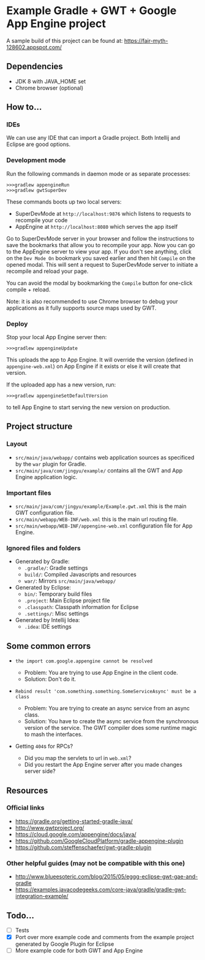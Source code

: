 # Example Gradle + GWT + Google App Engine project

A sample build of this project can be found at: https://fair-myth-128602.appspot.com/

## Dependencies

- JDK 8 with JAVA_HOME set
- Chrome browser (optional)

## How to...

### IDEs

We can use any IDE that can import a Gradle project.
Both Intellij and Eclipse are good options.

### Development mode

Run the following commands in daemon mode or as separate processes:

    >>>gradlew appengineRun
    >>>gradlew gwtSuperDev

These commands boots up two local servers:

- SuperDevMode at `http://localhost:9876` which listens to requests to recompile your code
- AppEngine at `http://localhost:8080` which serves the app itself

Go to SuperDevMode server in your browser and follow the instructions to save the bookmarks that allow you to recompile your app.
Now you can go to the AppEngine server to view your app.
If you don't see anything, click on the `Dev Mode On` bookmark you saved earlier and then hit `Compile` on the opened modal.
This will sent a request to SuperDevMode server to initiate a recompile and reload your page.

You can avoid the modal by bookmarking the `Compile` button for one-click compile + reload.

Note: it is also recommended to use Chrome browser to debug your applications as it fully supports
source maps used by GWT.

### Deploy

Stop your local App Engine server then:

    >>>gradlew appengineUpdate

This uploads the app to App Engine. It will override the version (defined in `appengine-web.xml`) on App Engine if it exists or else it will create that version.

If the uploaded app has a new version, run:

    >>>gradlew appengineSetDefaultVersion

to tell App Engine to start serving the new version on production.

## Project structure

### Layout

- `src/main/java/webapp/` contains web application sources as specificed by the `war` plugin for Gradle.
- `src/main/java/com/jingyu/example/` contains all the GWT and App Engine application logic.

### Important files

- `src/main/java/com/jingyu/example/Example.gwt.xml` this is the main GWT configuration file.
- `src/main/webapp/WEB-INF/web.xml` this is the main url routing file.
- `src/main/webapp/WEB-INF/appengine-web.xml` configuration file for App Engine.

### Ignored files and folders

- Generated by Gradle:
    - `.gradle/`: Gradle settings
    - `build/`: Compiled Javascripts and resources
    - `war/`: Mirrors `src/main/java/webapp/`
- Generated by Eclipse:
    - `bin/`: Temporary build files
    - `.project`: Main Eclipse project file
    - `.classpath`: Classpath information for Eclipse
    - `.settings/`: Misc settings
- Generated by Intellij Idea:
    - `.idea`: IDE settings

## Some common errors

- `the import com.google.appengine cannot be resolved`
    - Problem: You are trying to use App Engine in the client code.
    - Solution: Don't do it.
    
- `Rebind result 'com.something.something.SomeServiceAsync' must be a class`
    - Problem: You are trying to create an async service from an async class.
    - Solution: You have to create the async service from the synchronous version of the service.
    The GWT compiler does some runtime magic to mash the interfaces.
    
- Getting `404`s for RPCs?
    - Did you map the servlets to url in `web.xml`?
    - Did you restart the App Engine server after you made changes server side?

## Resources

### Official links

- https://gradle.org/getting-started-gradle-java/
- http://www.gwtproject.org/
- https://cloud.google.com/appengine/docs/java/
- https://github.com/GoogleCloudPlatform/gradle-appengine-plugin
- https://github.com/steffenschaefer/gwt-gradle-plugin

### Other helpful guides (may not be compatible with this one)

- http://www.blueesoteric.com/blog/2015/05/eggg-eclipse-gwt-gae-and-gradle
- https://examples.javacodegeeks.com/core-java/gradle/gradle-gwt-integration-example/

## Todo...

- [ ] Tests
- [X] Port over more example code and comments from the example project generated by Google Plugin for Eclipse
- [ ] More example code for both GWT and App Engine